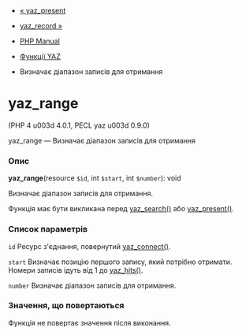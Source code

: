 - [« yaz_present](function.yaz-present.md)
- [yaz_record »](function.yaz-record.md)

- [PHP Manual](index.md)
- [Функції YAZ](ref.yaz.md)
- Визначає діапазон записів для отримання

# yaz_range

(PHP 4 u003d 4.0.1, PECL yaz u003d 0.9.0)

yaz_range — Визначає діапазон записів для отримання

### Опис

**yaz_range**(resource `$id`, int `$start`, int `$number`): void

Визначає діапазон записів для отримання.

Функція має бути викликана перед
[yaz_search()](function.yaz-search.md) або
[yaz_present()](function.yaz-present.md).

### Список параметрів

`id`
Ресурс з'єднання, повернутий
[yaz_connect()](function.yaz-connect.md).

`start`
Визначає позицію першого запису, який потрібно отримати. Номери записів
ідуть від 1 до [yaz_hits()](function.yaz-hits.md).

`number`
Визначає діапазон записів для отримання.

### Значення, що повертаються

Функція не повертає значення після виконання.
